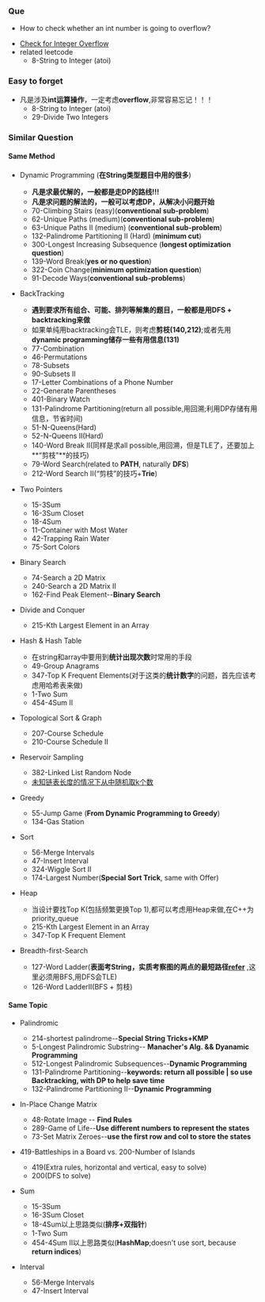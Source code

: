 ### Que
+ How to check whether an int number is going to overflow? 
* [Check for Integer Overflow](http://www.geeksforgeeks.org/check-for-integer-overflow/)
* related leetcode
   + 8-String to Integer (atoi)
### Easy to forget

+ 凡是涉及**int运算操作**，一定考虑**overflow**,非常容易忘记！！！
  + 8-String to Integer (atoi)
  + 29-Divide Two Integers


### Similar Question

#### Same Method

+ Dynamic Programming (**在String类型题目中用的很多**)
  + **凡是求最优解的，一般都是走DP的路线!!!**
  + **凡是求问题的解法的，一般可以考虑DP，从解决小问题开始**
  + 70-Climbing Stairs (easy)(**conventional sub-problem**)
  + 62-Unique Paths (medium)(**conventional sub-problem**)
  + 63-Unique Paths II (medium) (**conventional sub-problem**)
  + 132-Palindrome Partitioning II (Hard) (**minimum cut**)
  + 300-Longest Increasing Subsequence (**longest optimization question**)
  + 139-Word Break(**yes or no question**)
  + 322-Coin Change(**minimum optimization question**)
  + 91-Decode Ways(**conventional sub-problems**)
+ BackTracking
  + **遇到要求所有组合、可能、排列等解集的题目，一般都是用DFS + backtracking来做**
  + 如果单纯用backtracking会TLE，则考虑**剪枝(140,212)**;或者先用**dynamic programming储存一些有用信息(131)**
  + 77-Combination
  + 46-Permutations
  + 78-Subsets
  + 90-Subsets II
  + 17-Letter Combinations of a Phone Number
  + 22-Generate Parentheses
  + 401-Binary Watch
  + 131-Palindrome Partitioning(return all possible,用回溯;利用DP存储有用信息，节省时间)
  + 51-N-Queens(Hard)
  + 52-N-Queens II(Hard)
  + 140-Word Break II(同样是求all possible,用回溯，但是TLE了，还要加上**“剪枝"**的技巧) 
  + 79-Word Search(related to **PATH**, naturally **DFS**)
  + 212-Word Search II(“剪枝”的技巧+**Trie**)


+ Two Pointers

  + 15-3Sum
  + 16-3Sum Closet
  + 18-4Sum
  + 11-Container with Most Water
  + 42-Trapping Rain Water
  + 75-Sort Colors


+ Binary Search

  + 74-Search a 2D Matrix 
  + 240-Search a 2D Matrix II
  + 162-Find Peak Element--**Binary Search**
+ Divide and Conquer
  + 215-Kth Largest Element in an Array
+ Hash & Hash Table
  + 在string和array中要用到**统计出现次数**时常用的手段
  + 49-Group Anagrams
  + 347-Top K Frequent Elements(对于这类的**统计数字**的问题，首先应该考虑用哈希表来做)
  + 1-Two Sum
  + 454-4Sum II
+ Topological Sort & Graph
  + 207-Course Schedule
  + 210-Course Schedule II
+ Reservoir Sampling
  + 382-Linked List Random Node
  + [未知链表长度的情况下从中随机取k个数](http://www.cnblogs.com/longdouhzt/archive/2012/02/28/2371480.html)
+ Greedy
  + 55-Jump Game (**From Dynamic Programming to Greedy**)
  + 134-Gas Station
+ Sort 
  + 56-Merge Intervals
  + 47-Insert Interval
  + 324-Wiggle Sort II
  + 174-Largest Number(**Special Sort Trick**, same with Offer)
+ Heap
  + 当设计要找Top K(包括频繁更换Top 1),都可以考虑用Heap来做,在C++为priority_queue
  + 215-Kth Largest Element in an Array
  + 347-Top K Frequent Element
+ Breadth-first-Search
  + 127-Word Ladder(**表面考String，实质考察图的两点的最短路径[refer](http://bangbingsyb.blogspot.com/2014/11/leetcode-word-ladder-i-ii.html)**  ,这里必须用BFS,用DFS会TLE)
  + 126-Word LadderII(BFS + 剪枝)


#### Same Topic

+ Palindromic
  + 214-shortest palindrome--**Special String Tricks+KMP**
  + 5-Longest Palindromic Substring-- **Manacher's Alg. && Dyanamic Programming**
  + 512-Longest Palindromic Subsequences--**Dynamic Programming**
  + 131-Palindrome Partitioning--**keywords: return all possible | so use Backtracking, with DP to help save time**
  + 132-Palindrome Partitioning II--**Dynamic Programming**


+ In-Place Change Matrix

  + 48-Rotate Image -- **Find Rules**
  + 289-Game of Life--**Use different numbers to represent the states**
  + 73-Set Matrix Zeroes--**use the first row and col to store the states**
+ 419-Battleships in a Board vs. 200-Number of Islands
  - 419(Extra rules, horizontal and vertical, easy to solve)
  - 200(DFS to solve)
+ Sum
  + 15-3Sum
  + 16-3Sum Closet
  + 18-4Sum以上思路类似(**排序+双指针**)
  + 1-Two Sum
  + 454-4Sum II以上思路类似(**HashMap**;doesn't use sort, because **return indices**)
+ Interval
  + 56-Merge Intervals
  + 47-Insert Interval

